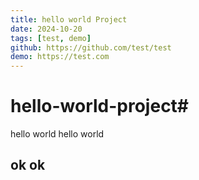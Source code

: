 ```yaml
---
title: hello world Project
date: 2024-10-20
tags: [test, demo]
github: https://github.com/test/test
demo: https://test.com
---
```


# hello-world-project#
hello world 
hello world

## ok ok 